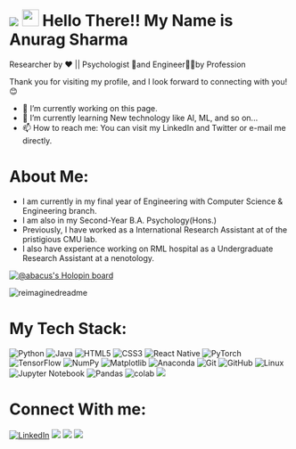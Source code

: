   <h1>
  <img src="https://img.shields.io/static/v1?label=hello&message=world&color=green?style=plastic&logo=appveyor" />
  <img src="https://media.giphy.com/media/hvRJCLFzcasrR4ia7z/giphy.gif" width="30px"/>
    Hello There!! My Name is Anurag Sharma

  </h1





##### Researcher by ❤️ || Psychologist 🧠and Engineer👨‍💻by Profession

Thank you for visiting my profile, and I look forward to connecting with you!😊

- 🔭 I’m currently working on this page. 
- 🌱 I’m currently learning New technology like AI, ML, and so on... 
- 📫 How to reach me: You can visit my LinkedIn and Twitter or e-mail me directly. 

<h1>
About Me:  
</h1>

- I am currently in my final year of Engineering with Computer Science & Engineering branch.
- I am also in my Second-Year B.A. Psychology(Hons.)
- Previously, I have worked as a International Research Assistant at of the pristigious CMU lab.
- I also have experience working on RML hospital as a Undergraduate Research Assistant at a nenotology.  








[![@abacus's Holopin board](https://holopin.io/api/user/board?user=abacus)](https://holopin.io/@abacus) 

<img src="https://myreadme.vercel.app/api/embed/AnuragSharma5893?panels=userstatistics,toprepositories,toplanguages,commitgraph" alt="reimaginedreadme" />

<h1>
My Tech Stack:
</h1>

![Python](https://img.shields.io/badge/python-3670A0?style=for-the-badge&logo=python&logoColor=ffdd54)
![Java](https://img.shields.io/badge/java-%23ED8B00.svg?style=for-the-badge&logo=openjdk&logoColor=white)
![HTML5](https://img.shields.io/badge/html5-%23E34F26.svg?style=for-the-badge&logo=html5&logoColor=white)
![CSS3](https://img.shields.io/badge/css3-%231572B6.svg?style=for-the-badge&logo=css3&logoColor=white)
![React Native](https://img.shields.io/badge/react_native-%2320232a.svg?style=for-the-badge&logo=react&logoColor=%2361DAFB)
![PyTorch](https://img.shields.io/badge/PyTorch-%23EE4C2C.svg?style=for-the-badge&logo=PyTorch&logoColor=white)
![TensorFlow](https://img.shields.io/badge/TensorFlow-%23FF6F00.svg?style=for-the-badge&logo=TensorFlow&logoColor=white)
![NumPy](https://img.shields.io/badge/numpy-%23013243.svg?style=for-the-badge&logo=numpy&logoColor=white)
![Matplotlib](https://img.shields.io/badge/Matplotlib-%23ffffff.svg?style=for-the-badge&logo=Matplotlib&logoColor=black)
![Anaconda](https://img.shields.io/badge/Anaconda-%2344A833.svg?style=for-the-badge&logo=anaconda&logoColor=white)
![Git](https://img.shields.io/badge/git-%23F05033.svg?style=for-the-badge&logo=git&logoColor=white)
![GitHub](https://img.shields.io/badge/github-%23121011.svg?style=for-the-badge&logo=github&logoColor=white)
![Linux](https://img.shields.io/badge/Linux-FCC624?style=for-the-badge&logo=linux&logoColor=black)
![Jupyter Notebook](https://img.shields.io/badge/jupyter-%23FA0F00.svg?style=for-the-badge&logo=jupyter&logoColor=white)
![Pandas](https://img.shields.io/badge/pandas-%23150458.svg?style=for-the-badge&logo=pandas&logoColor=white)
![colab](https://img.shields.io/badge/Colab-F9AB00?style=for-the-badge&logo=googlecolab&color=525252)
![](https://img.shields.io/badge/LaTeX-008080.svg?style=for-the-badge&logo=LaTeX&logoColor=white)

<h1>
Connect With me:
</h1>


[![LinkedIn](https://img.shields.io/badge/LinkedIn-0A66C2.svg?style=for-the-badge&logo=LinkedIn&logoColor=white)](https://www.linkedin.com/in/anurag-sharma-6aa7ab216/)
[![](https://img.shields.io/badge/X-000000.svg?style=for-the-badge&logo=X&logoColor=white)](https://x.com/anu0x7D4)
[![](https://img.shields.io/badge/LeetCode-FFA116.svg?style=for-the-badge&logo=LeetCode&logoColor=white)](https://leetcode.com/u/Itachi_uchiya/)
[![](https://img.shields.io/badge/CodeChef-5B4638.svg?style=for-the-badge&logo=CodeChef&logoColor=white)](https://www.codechef.com/users/minato1234)


